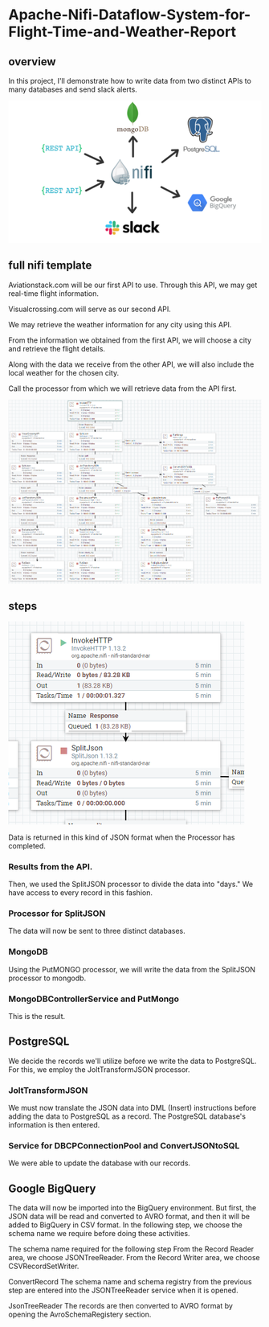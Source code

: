 ﻿# Apache-Nifi-Dataflow-System-for-Flight-Time-and-Weather-Report
 
 ## overview 
 
 In this project, I'll demonstrate how to write data from two distinct APIs to many databases and send slack alerts.
 
 ![overviw](https://github.com/syedahmmednorthsouth/Apache-Nifi-Dataflow-System-for-Flight-Time-and-Weather-Report/blob/main/attachment/overview.png)
 
 
## full nifi template

Aviationstack.com will be our first API to use. Through this API, we may get real-time flight information.

Visualcrossing.com will serve as our second API.

We may retrieve the weather information for any city using this API.

From the information we obtained from the first API, we will choose a city and retrieve the flight details.

Along with the data we receive from the other API, we will also include the local weather for the chosen city.

Call the processor from which we will retrieve data from the API first.

![fullNifi](https://github.com/syedahmmednorthsouth/Apache-Nifi-Dataflow-System-for-Flight-Time-and-Weather-Report/blob/main/attachment/nifi.png)

## steps 

![invokehttp](https://github.com/syedahmmednorthsouth/Apache-Nifi-Dataflow-System-for-Flight-Time-and-Weather-Report/blob/main/attachment/invokehttp.png)


Data is returned in this kind of JSON format when the Processor has completed.


### Results from the API.
Then, we used the SplitJSON processor to divide the data into "days."
We have access to every record in this fashion.



### Processor for SplitJSON
The data will now be sent to three distinct databases.

### MongoDB
Using the PutMONGO processor, we will write the data from the SplitJSON processor to mongodb.



### MongoDBControllerService and PutMongo
This is the result.


## PostgreSQL
We decide the records we'll utilize before we write the data to PostgreSQL.
For this, we employ the JoltTransformJSON processor.



### JoltTransformJSON
We must now translate the JSON data into DML (Insert) instructions before adding the data to PostgreSQL as a record.
The PostgreSQL database's information is then entered.


### Service for DBCPConnectionPool and ConvertJSONtoSQL
We were able to update the database with our records.


##  Google BigQuery
The data will now be imported into the BigQuery environment. But first, the JSON data will be read and converted to AVRO format, and then it will be added to BigQuery in CSV format. In the following step, we choose the schema name we require before doing these activities.


The schema name required for the following step
From the Record Reader area, we choose JSONTreeReader.
From the Record Writer area, we choose CSVRecordSetWriter.


ConvertRecord
The schema name and schema registry from the previous step are entered into the JSONTreeReader service when it is opened.


JsonTreeReader
The records are then converted to AVRO format by opening the AvroSchemaRegistery section.
